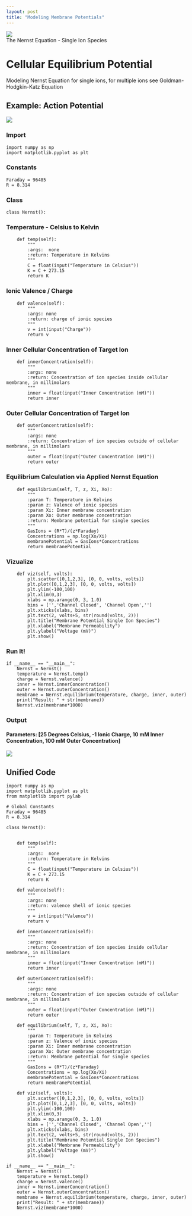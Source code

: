 ```yaml
---
layout: post
title: "Modeling Membrane Potentials"
---
```


<img src="/Images/Nernst/electrophys.jpg" class="inline"/><br>
The Nernst Equation - Single Ion Species

# Cellular Equilibrium Potential
Modeling Nernst Equation for single ions, for multiple ions see Goldman-Hodgkin-Katz Equation

## Example: Action Potential 
<img src="/Images/Nernst/ap.jpg" class="inline"/><br>

### Import
```Python3
import numpy as np
import matplotlib.pyplot as plt
```

### Constants
```Python3
Faraday = 96485
R = 8.314
```

### Class
```Python3
class Nernst():
```

### Temperature - Celsius to Kelvin
```Python3
    def temp(self):
        """
        :args:  none
        :return: Temperature in Kelvins
        """
        C = float(input("Temperature in Celsius"))
        K = C + 273.15
        return K
```

### Ionic Valence / Charge
```Python3
    def valence(self):
        """
        :args: none
        :return: charge of ionic species
        """
        v = int(input("Charge"))
        return v
```

### Inner Cellular Concentration of Target Ion
```Python3
    def innerConcentration(self):
        """
        :args: none
        :return: Concentration of ion species inside cellular membrane, in millimolars 
        """
        inner = float(input("Inner Concentration (mM)"))
        return inner
```

### Outer Cellular Concentration of Target Ion
```Python3
    def outerConcentration(self):
        """
        :args: none
        :return: Concentration of ion species outside of cellular membrane, in millimolars 
        """
        outer = float(input("Outer Concentration (mM)"))
        return outer
```

### Equilibrium Calculation via Applied Nernst Equation
```Python3
    def equilibrium(self, T, z, Xi, Xo):
        """
        :param T: Temperature in Kelvins
        :param z: Valence of ionic species
        :param Xi: Inner membrane concentration
        :param Xo: Outer membrane concentration
        :return: Membrane potential for single species
        """
        GasIons = (R*T)/(z*Faraday)
        Concentrations = np.log(Xo/Xi)
        membranePotential = GasIons*Concentrations
        return membranePotential
```

### Vizualize 
```Python3
    def viz(self, volts):
        plt.scatter([0,1,2,3], [0, 0, volts, volts])
        plt.plot([0,1,2,3], [0, 0, volts, volts])
        plt.ylim(-100,100)
        plt.xlim(0,3)
        xlabs = np.arange(0, 3, 1.0)
        bins = ['','Channel Closed', 'Channel Open','']
        plt.xticks(xlabs, bins)
        plt.text(2, volts+5, str(round(volts, 2)))
        plt.title("Membrane Potential Single Ion Species")
        plt.xlabel("Membrane Permeability")
        plt.ylabel("Voltage (mV)")
        plt.show()
```

### Run It!
```Python3
if __name__ == "__main__":
    Nernst = Nernst()
    temperature = Nernst.temp()
    charge = Nernst.valence()
    inner = Nernst.innerConcentration()
    outer = Nernst.outerConcentration()
    membrane = Nernst.equilibrium(temperature, charge, inner, outer)
    print("Result: " + str(membrane))
    Nernst.viz(membrane*1000)
```

### Output 
#### Parameters: [25 Degrees Celsius, -1 Ionic Charge, 10 mM Inner Concentration, 100 mM Outer Concentration]
<img src="/Images/Nernst/ionPlot1.png" class="inline"/><br>

## Unified Code
```Python3
import numpy as np
import matplotlib.pyplot as plt
from matplotlib import pylab

# Global Constants
Faraday = 96485
R = 8.314

class Nernst():


    def temp(self):
        """
        :args:  none
        :return: Temperature in Kelvins
        """
        C = float(input("Temperature in Celsius"))
        K = C + 273.15
        return K

    def valence(self):
        """
        :args: none
        :return: valence shell of ionic species
        """
        v = int(input("Valence"))
        return v

    def innerConcentration(self):
        """
        :args: none
        :return: Concentration of ion species inside cellular membrane, in millimolars
        """
        inner = float(input("Inner Concentration (mM)"))
        return inner

    def outerConcentration(self):
        """
        :args: none
        :return: Concentration of ion species outside of cellular membrane, in millimolars
        """
        outer = float(input("Outer Concentration (mM)"))
        return outer

    def equilibrium(self, T, z, Xi, Xo):
        """
        :param T: Temperature in Kelvins
        :param z: Valence of ionic species
        :param Xi: Inner membrane concentration
        :param Xo: Outer membrane concentration
        :return: Membrane potential for single species
        """
        GasIons = (R*T)/(z*Faraday)
        Concentrations = np.log(Xo/Xi)
        membranePotential = GasIons*Concentrations
        return membranePotential

    def viz(self, volts):
        plt.scatter([0,1,2,3], [0, 0, volts, volts])
        plt.plot([0,1,2,3], [0, 0, volts, volts])
        plt.ylim(-100,100)
        plt.xlim(0,3)
        xlabs = np.arange(0, 3, 1.0)
        bins = ['','Channel Closed', 'Channel Open','']
        plt.xticks(xlabs, bins)
        plt.text(2, volts+5, str(round(volts, 2)))
        plt.title("Membrane Potential Single Ion Species")
        plt.xlabel("Membrane Permeability")
        plt.ylabel("Voltage (mV)")
        plt.show()

if __name__ == "__main__":
    Nernst = Nernst()
    temperature = Nernst.temp()
    charge = Nernst.valence()
    inner = Nernst.innerConcentration()
    outer = Nernst.outerConcentration()
    membrane = Nernst.equilibrium(temperature, charge, inner, outer)
    print("Result: " + str(membrane))
    Nernst.viz(membrane*1000)
```
